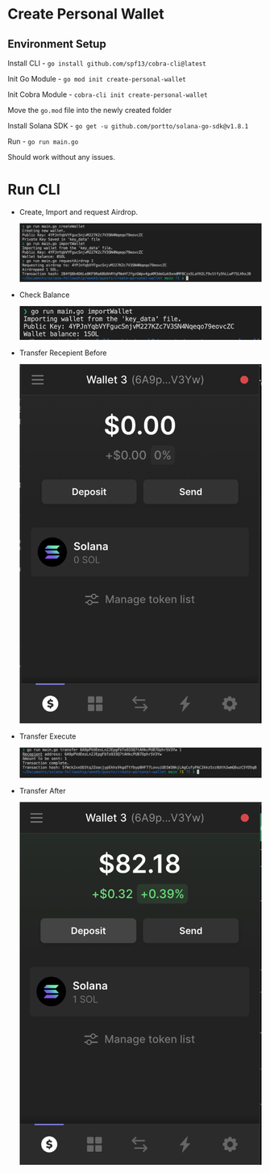 # Create Personal Wallet

## Environment Setup

Install CLI - `go install github.com/spf13/cobra-cli@latest`

Init Go Module - `go mod init create-personal-wallet`

Init Cobra Module - `cobra-cli init create-personal-wallet`

Move the `go.mod` file into the newly created folder

Install Solana SDK - `go get -u github.com/portto/solana-go-sdk@v1.8.1`

Run - `go run main.go`

Should work without any issues.

# Run CLI

- Create, Import and request Airdrop.

  ![](screenshots/create-import-airdrop.png)

- Check Balance

  ![](screenshots/balance.png)

- Transfer Recepient Before

  ![](screenshots/before.png)

- Transfer Execute

  ![](screenshots/execute.png)

- Transfer After

  ![](screenshots/after.png)
